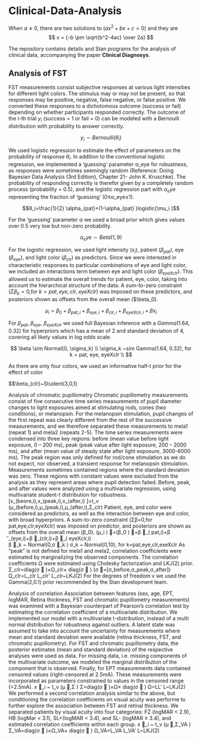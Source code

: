 # Clinical-Data-Analysis

When $a \ne 0$, there are two solutions to $(ax^2 + bx + c = 0)$ and they are 
$$ x = {-b \pm \sqrt{b^2-4ac} \over 2a} $$

The repository contains details and Stan programs for the analysis of clinical data, accompanying the paper **Clinical Diagnosys**.

## Analysis of FST

FST measurements consist subjective responses at various light intensities for different light colors. The stimulus may or may not be present, so that responses may be positive, negative, false negative, or false positive. We converted these responses to a dichotomous outcome (success or fail) depending on whether participants responded correctly. The outcome of the i-th trial $y_i$  (success = 1 or fail = 0) can be modeled with a Bernoulli distribution with probability to answer correctly. 



$$y_i \sim Bernoulli(\theta_i)$$

We used logistic regression to estimate the effect of parameters on the probability of response $θ_i$. In addition to the conventional logistic regression, we implemented a ‘guessing’ parameter α_eye for robustness, as responses were sometimes seemingly random (Reference: Doing Bayesian Data Analysis (3rd Edition), Chapter 21- John K. Kruschke). The probability of responding correctly is therefor given by a completely random process (probability = 0.5), and the logistic regression part with $α_eye$ representing the fraction of ‘guessing’ (0≤α_eye≤1).

$$θ_i=\frac{1}{2} \alpha_{pat}+(1-\alpha_{pat} )logistic(\mu_i )$$

For the ‘guessing’ parameter α we used a broad prior which gives values over 0.5 very low but non-zero probability.

$$α_eye \sim Beta(1,9)$$

For the logistic regression, we used light intensity ($x_i$), patient ($\beta_{pat}$), eye ($\beta_{eye}$), and light color ($\beta_{clr}$) as predictors. Since we were interested in characteristic responses to particular combinations of eye and light color, we included an interactions term between eye and light color ($\beta_{eyeXclr}$). This allowed us to estimate the overall trends for patient, eye, color, taking into account the hierarchical structure of the data. A sum-to-zero constraint ($\Sigma\beta_k=0$,for $k=pat,eye,clr,eyeXclr$) was imposed on these predictors, and posteriors shown as offsets from the overall mean ($\beta_0).

$$\mu_i=\beta_0+\beta_{pat,i}+\beta_{eye,i}+\beta_{clr,i}+\beta_{eyeXclr,i}+\beta x_i$$

For $\beta_{pat}$, $\beta_{eye}$, $\beta_{eyeXclr}$ we used full Bayesian inference with a $Gamma(1.64,0.32)$ for hyperpriors which has a mean of 2 and standard deviation of 4, covering all likely values in log odds scale.

$$
\beta \sim Normal(0, \sigma_k) \\
\sigma_k ~sim Gamma(1.64, 0.32), for k = pat, eye, eyeXclr \\
$$

As there are only four colors, we used an informative half-t prior for the effect of color 

$$\beta_{clr}~Student(3,0,1)

Analysis of chromatic pupillometry
Chromatic pupillometry measurements consist of five consecutive time series measurements of pupil diameter changes to light exposures aimed at stimulating rods, cones (two conditions), or melanopsin. For the melanopsin stimulation, pupil changes of the first repeat was clearly different from the rest of the successive measurements, and we therefore separated these measurements to mela1 (repeat 1) and mela2 (repeats 2-5). The time series measurements were condensed into three key regions: before (mean value before light exposure, 0 – 200 ms), peak (peak value after light exposure, 200 – 2000 ms), and after (mean value of steady state after light exposure, 3000-6000 ms). The peak region was only defined for rod/cone stimulation as we do not expect, nor observed, a transient response for melanopsin stimulation. Measurements sometimes contained regions where the standard deviation was zero. These regions with constant values were excluded from the analysis as they represent areas where pupil detection failed. Before, peak, and after values were analyzed using a multivariate regression, using multivariate student-t distribution for robustness. 
[x_(beore,i),x_(peak,i),x_(after,i) ]=t_ν (μ_(before,i),μ_(peak,i),μ_(after,i),Σ_clr)
Patient, eye, and color were considered as predictors, as well as the interaction between eye and color, with broad hyperpriors. A sum-to-zero constraint (Σβ=0,for pat,eye,clr,eyeXclr) was imposed on predictor, and posteriors are shown as offsets from the overall mean (β_0).
(μ_i ) ⃗=(β_0 ) ⃗+β ⃗_( pat,i)+β ⃗_(eye,i)+β ⃗_(clr,i)+β ⃗_( eyeXclr,i)   
β ⃗_k  ~ Normal(0,σ ⃗_k )
 σ_k  ~ Normal(0,10), for k=pat,eye,clr,exeXclr
As “peak” is not defined for mela1 and mela2, correlation coefficients were estimated by marginalizing the observed components. The correlation coefficients Ω were estimated using Cholesky factorization and LKJ(2) prior.
Σ_clr=diag(σ ⃗ )×Ω_clr× diag(σ ⃗ )         (σ ⃗=[σ_before,σ_peak,σ_after])
Ω_clr=L_clr L_clr'
L_clr~LKJ(2)
For the degrees of freedom ν we used the Gamma(2,0.1) prior recommended by the Stan development team.

Analysis of correlation 
Association between features (sex, age, EPT, logMAR, Retina thickness, FST and chromatic pupillometry measurements) was examined with a Bayesian counterpart of Pearson’s correlation test by estimating the correlation coefficient of a multivariate distribution. We implemented our model with a multivariate t-distribution, instead of a multi normal distribution for robustness against outliers. A latent state was assumed to take into account the uncertainty for measurements where mean and standard deviation were available (retina thickness, FST, and chromatic pupillometry). For FST and chromatic pupillometry data, the posterior estimates (mean and standard deviation) of the respective analyses were used as data. For missing data, i.e. missing components of the multivariate outcome, we modeled the marginal distribution of the component that is observed. Finally, for EPT measurements data contained censored values (right-censored at 2.5mA). These measurements were incorporated as parameters constrained to values in the censored range (>2.5mA). 
x ⃗_i  ~ t_ν (μ ⃗,Σ )
Σ=diag(σ ⃗ )×Ω× diag(σ ⃗ )
Ω=LL'
L~LKJ(2)
We performed a second correlation analysis similar to the above, but conditioning the correlation coefficients on visual acuity was performe to further explore the association between FST and retinal thickness. We separated patients by visual acuity into four categories: FZ (logMAR < 2.9), HB (logMar < 3.1), SL+(logMAR < 3.4), and SL- (logMAR ≥ 3.4), and estimated correlation coefficients within each group. 
x ⃗_i  ~ t_ν (μ ⃗,Σ_VA  )
Σ_VA=diag(σ ⃗ )×Ω_VA× diag(σ ⃗ )
Ω_VA=L_VA L_VA'
L~LKJ(2)
